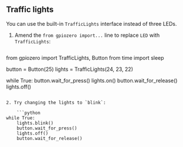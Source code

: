 ## Traffic lights

You can use the built-in `TrafficLights` interface instead of three LEDs.

1. Amend the `from gpiozero import...` line to replace `LED` with `TrafficLights`:
    
    ```python
from gpiozero import TrafficLights, Button
from time import sleep

button = Button(25)
lights = TrafficLights(24, 23, 22)

while True:
    button.wait_for_press()
    lights.on()
    button.wait_for_release()
    lights.off()
```

2. Try changing the lights to `blink`:
    
    ```python
while True:
    lights.blink()
    button.wait_for_press()
    lights.off()
    button.wait_for_release()
```